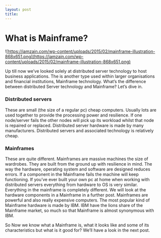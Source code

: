 ```yaml
---
layout: post
title: 
---
```

# What is Mainframe?

![https://iamzain.com/wp-content/uploads/2015/02/mainframe-illustration-868x651.png](https://iamzain.com/wp-content/uploads/2015/02/mainframe-illustration-868x651.png)

Up till now we’ve looked solely at distributed server technology to host business applications. The is another type used within larger organisations and financial institutions, Mainframe technology. What’s the difference between distributed Server technology and Mainframe? Let’s dive in.

### **Distributed servers**

These are small (the size of a regular pc) cheap computers. Usually lots are used together to provide the processing power and resilience. If one node/server fails the other nodes will pick up its workload whilst that node is repaired or replaced. Distributed server hardware is made by many manufacturers. Distributed servers and associated technology is relatively cheap.

### **Mainframes**

These are quite different. Mainframes are massive machines the size of wardrobes. They are built from the ground up with resilience in mind. The way the hardware, operating system and software are designed reduces errors. If a component in the Mainframe fails the machine will keep functioning. If you’ve ever built your own pc at home when working with distributed servers everything from hardware to OS is very similar. Everything in the mainframe is completely different. We will look at the hardware components in a Mainframe in a further post. Mainframes are powerful and also really expensive computers. The most popular kind of Mainframe hardware is made by IBM. IBM have the lions share of the Mainframe market, so much so that Mainframe is almost synonymous with IBM.

So Now we know what a Mainframe is, what it looks like and some of its characteristics but what is it good for? We’ll have a look in the next post.